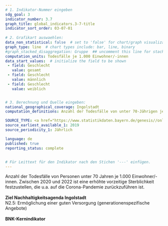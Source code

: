 ```yaml
---
# 1. Indikator-Nummer eingeben 
sdg_goal: 3 
indicator_number: 3.7
graph_title: global_indicators.3-7-title
indicator_sort_order: 03-07-01
 
# 2. Grafikart auswaehlen: 
data_non_statistical: false  # set to 'false' for chart/graph visualization 
graph_type: line  # chart types include: bar, line, binary 
#graph_stacked_disaggregation: Gruppe  ## uncomment this line for stacked bars. eplace 'Geschlecht' with the field of aggregation. 
computation_units: Todesfälle je 1.000 Einwohner/-innen
data_start_values:  # initialize the field to be shown  
 - field: Geschlecht 
   value: gesamt 
 - field: Geschlecht 
   value: männlich
 - field: Geschlecht 
   value: weiblich


# 3. Berechnung und Quelle eingeben: 
national_geographical_coverage: Ingolstadt
computation_definitions: Anzahl der Todesfälle von unter 70-Jährigen je 1.000 Einwohner/-innen gesamt, Anzahl der Todesfälle von unter 70-Jährigen je 1.000 Einwohner/-innen männlich (innerhalb der Bezugsgruppe männlich), Anzahl der Todesfälle von unter 70-Jährigen je 1.000 Einwohner/-innen weiblich (innerhalb der Bezugsgruppe weiblich)

SOURCE_TYPE: <a href="https://www.statistikdaten.bayern.de/genesis//online?operation=table&code=12613-016z&bypass=true&levelindex=1&levelid=1750845692151#abreadcrumb">Bayer. Landesamt für Statistik</a> und <a href="https://statistik.ingolstadt.de/Strukturatlas/atlas.html">Statistik und Stadtforschung, Stadt Ingolstadt</a>  # data source  
source_earliest_available_1: 2019
source_periodicity_1: Jährlich

language: de   
published: true 
reporting_status: complete
 
 
# Für Leittext für den Indikator nach den Stichen '---' einfügen. 
---
```

Anzahl der Todesfälle von Personen unter 70 Jahren je 1.000 Einwohner/-innen. Zwischen 2020 und 2022 ist eine erhöhte vorzeitige Sterblichkeit festzustellen, die  u.a. auf die Corona-Pandemie zurückzuführen ist. <br> 
<br>
<b>Ziel Nachhaltigkeitsagenda Ingolstadt</b><br>
N2.5: Ermöglichung einer guten Versorgung (generationenspezifische Angebote) <br>
<br>
<b>BNK-Kernindikator</b>
